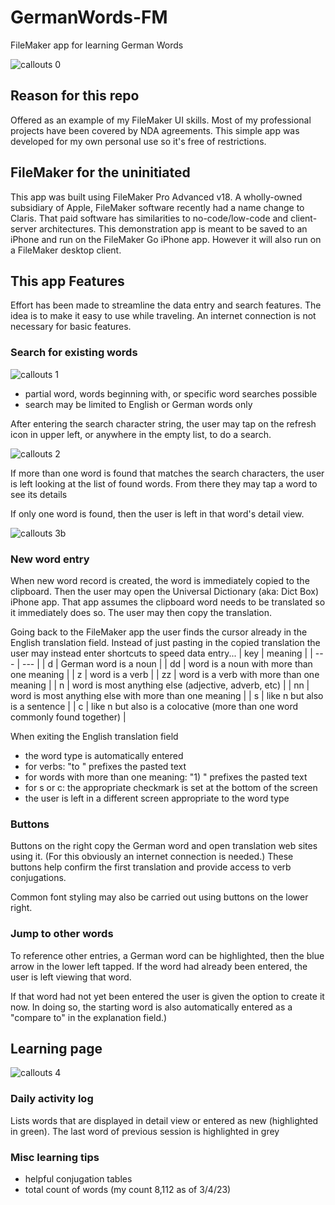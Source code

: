 # GermanWords-FM
FileMaker app for learning German Words

![callouts 0](https://user-images.githubusercontent.com/35608297/223508692-4f8c5c73-3d6c-4cbf-baa7-bdf7ff3c4edb.jpg)

## **Reason for this repo**

Offered as an example of my FileMaker UI skills. Most of my professional projects have been covered by NDA agreements. This simple app was developed for my own personal use so it's free of restrictions.

## **FileMaker for the uninitiated**

This app was built using FileMaker Pro Advanced v18. A wholly-owned subsidiary of Apple, FileMaker software recently had a name change to Claris. That paid software has similarities to no-code/low-code and client-server architectures. This demonstration app is meant to be saved to an iPhone and run on the FileMaker Go iPhone app. However it will also run on a FileMaker desktop client.

## **This app Features**

Effort has been made to streamline the data entry and search features. The idea is to make it easy to use while traveling. An internet connection is not necessary for basic features.

### Search for existing words

![callouts 1](https://user-images.githubusercontent.com/35608297/223508840-7de407b3-0c2e-42c4-8cad-73cf0d8ca3a5.jpg)

- partial word, words beginning with, or specific word searches possible
- search may be limited to English or German words only

After entering the search character string, the user may tap on the refresh icon in upper left, or anywhere in the empty list, to do a search.

![callouts 2](https://user-images.githubusercontent.com/35608297/223508909-b4820ced-10d8-47a0-aad8-b62ec1178ed7.jpg)

If more than one word is found that matches the search characters, the user is left looking at the list of found words. From there they may tap a word to see its details

If only one word is found, then the user is left in that word's detail view.

![callouts 3b](https://user-images.githubusercontent.com/35608297/223509930-1cd8d575-abb6-432e-9e2e-4cb8272b4090.jpg)

### New word entry

When new word record is created, the word is immediately copied to the clipboard. Then the user may open the Universal Dictionary (aka: Dict Box) iPhone app. That app assumes the clipboard word needs to be translated so it immediately does so. The user may then copy the translation.

Going back to the FileMaker app the user finds the cursor already in the English translation field. Instead of just pasting in the copied translation the user may instead enter shortcuts to speed data entry...
| key | meaning |
| --- | --- |
| d | German word is a noun |
| dd | word is a noun with more than one meaning |
| z | word is a verb |
| zz | word is a verb with more than one meaning |
| n | word is most anything else (adjective, adverb, etc) |
| nn | word is most anything else with more than one meaning |
| s | like n but also is a sentence |
| c | like n but also is a colocative (more than one word commonly found together) |

When exiting the English translation field

- the word type is automatically entered
- for verbs: "to " prefixes the pasted text
- for words with more than one meaning: "1) " prefixes the pasted text
- for s or c: the appropriate checkmark is set at the bottom of the screen
- the user is left in a different screen appropriate to the word type

### Buttons

Buttons on the right copy the German word and open translation web sites using it. (For this obviously an internet connection is needed.) These buttons help confirm the first translation and provide access to verb conjugations.

Common font styling may also be carried out using buttons on the lower right.

### Jump to other words

To reference other entries, a German word can be highlighted, then the blue arrow in the lower left tapped. If the word had already been entered, the user is left viewing that word.

If that word had not yet been entered the user is given the option to create it now. In doing so, the starting word is also automatically entered as a "compare to" in the explanation field.)

## Learning page

![callouts 4](https://user-images.githubusercontent.com/35608297/223509089-a82edb5b-52c1-47aa-877a-0acb12d216f2.jpg)

### Daily activity log

Lists words that are displayed in detail view or entered as new (highlighted in green). The last word of previous session is highlighted in grey

### Misc learning tips

- helpful conjugation tables
- total count of words (my count 8,112 as of 3/4/23)
